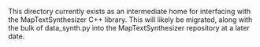 This directory currently exists as an intermediate home for interfacing with the MapTextSynthesizer C++ library. This will likely be migrated, along with the bulk of data_synth.py into the MapTextSynthesizer repository at a later date. 
